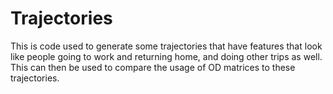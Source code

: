 # Trajectories
This is code used to generate some trajectories that have features that look like people going to work and returning home, and doing other trips as well. This can then be used to compare the usage of OD matrices to these trajectories.
